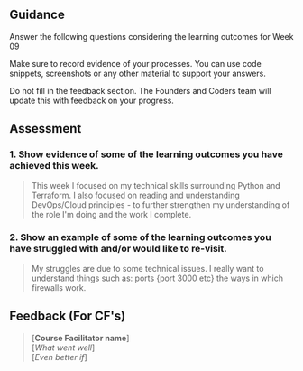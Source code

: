 ## Guidance
Answer the following questions considering the learning outcomes for Week 09

Make sure to record evidence of your processes. You can use code snippets, screenshots or any other material to support your answers.

Do not fill in the feedback section. The Founders and Coders team will update this with feedback on your progress.

## Assessment
 ### 1. Show evidence of some of the learning outcomes you have achieved this week.
> This week I focused on my technical skills surrounding Python and Terraform.
> I also focused on reading and understanding DevOps/Cloud principles - to further strengthen my understanding of the role I'm doing and the work I complete. 

 ### 2. Show an example of some of the learning outcomes you have struggled with and/or would like to re-visit.
> My struggles are due to some technical issues.
> I really want to understand things such as:
  >  ports {port 3000 etc}
  >  the ways in which firewalls work.  

## Feedback (For CF's)
> [**Course Facilitator name**]  
> [*What went well*]  
> [*Even better if*]
